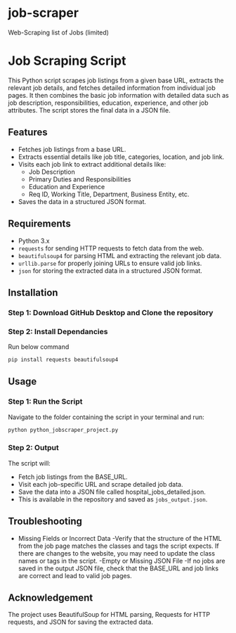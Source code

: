 # job-scraper
Web-Scraping list of Jobs (limited)

# Job Scraping Script
This Python script scrapes job listings from a given base URL, extracts the relevant job details, and fetches detailed information from individual job pages. It then combines the basic job information with detailed data such as job description, responsibilities, education, experience, and other job attributes. The script stores the final data in a JSON file.

## Features
- Fetches job listings from a base URL.
- Extracts essential details like job title, categories, location, and job link.
- Visits each job link to extract additional details like:
  - Job Description
  - Primary Duties and Responsibilities
  - Education and Experience
  - Req ID, Working Title, Department, Business Entity, etc.
- Saves the data in a structured JSON format.

## Requirements

- Python 3.x
- `requests` for sending HTTP requests to fetch data from the web.
- `beautifulsoup4` for parsing HTML and extracting the relevant job data.
- `urllib.parse` for properly joining URLs to ensure valid job links.
- `json` for storing the extracted data in a structured JSON format.

## Installation

### Step 1: Download GitHub Desktop and Clone the repository
### Step 2: Install Dependancies
Run below command
```bash
pip install requests beautifulsoup4
```

## Usage

### Step 1: Run the Script
Navigate to the folder containing the script in your terminal and run:

```bash
python python_jobscraper_project.py
```
### Step 2: Output
The script will:
- Fetch job listings from the BASE_URL.
- Visit each job-specific URL and scrape detailed job data.
- Save the data into a JSON file called hospital_jobs_detailed.json.
- This is available in the repository and saved as `jobs_output.json`.

## Troubleshooting
- Missing Fields or Incorrect Data 
  -Verify that the structure of the HTML from the job page matches the classes and tags the script expects. If there are changes to the website, you may need to       update the class names or tags in the script.
-Empty or Missing JSON File
  -If no jobs are saved in the output JSON file, check that the BASE_URL and job links are correct and lead to valid job pages.

## Acknowledgement
The project uses BeautifulSoup for HTML parsing, Requests for HTTP requests, and JSON for saving the extracted data.
